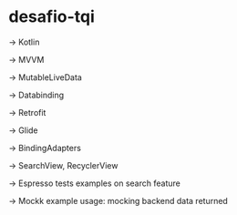 # desafio-tqi
-> Kotlin

-> MVVM

-> MutableLiveData

-> Databinding

-> Retrofit

-> Glide

-> BindingAdapters

-> SearchView, RecyclerView

-> Espresso tests examples on search feature

-> Mockk example usage: mocking backend data returned
